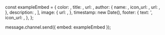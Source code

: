 const exampleEmbed = {
	color: ,
	title: ,
	url: ,
	author: {
		name: ,
		icon_url: ,
		url: ,
	},
	description: ,
	],
	image: {
		url: ,
	},
	timestamp: new Date(),
	footer: {
		text: ',
		icon_url: ,
	},
};

message.channel.send({ embed: exampleEmbed });
